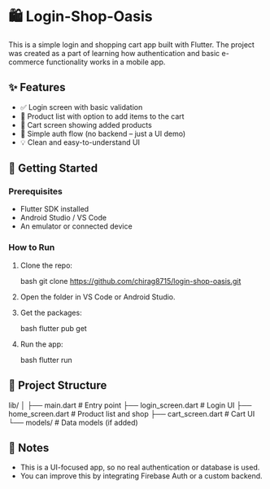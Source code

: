 # 🛍️ Login-Shop-Oasis

This is a simple login and shopping cart app built with Flutter. The project was created as a part of learning how authentication and basic e-commerce functionality works in a mobile app.

## ✨ Features

- ✅ Login screen with basic validation
- 🛒 Product list with option to add items to the cart
- 🧺 Cart screen showing added products
- 🔐 Simple auth flow (no backend – just a UI demo)
- 💡 Clean and easy-to-understand UI

## 🚀 Getting Started

### Prerequisites

- Flutter SDK installed
- Android Studio / VS Code
- An emulator or connected device

### How to Run

1. Clone the repo:

   bash
   git clone https://github.com/chirag8715/login-shop-oasis.git
   

2. Open the folder in VS Code or Android Studio.

3. Get the packages:

   bash
   flutter pub get
   

4. Run the app:

   bash
   flutter run
   

## 📁 Project Structure


lib/
│
├── main.dart           # Entry point
├── login_screen.dart   # Login UI
├── home_screen.dart    # Product list and shop
├── cart_screen.dart    # Cart UI
└── models/             # Data models (if added)


## 📌 Notes

- This is a UI-focused app, so no real authentication or database is used.
- You can improve this by integrating Firebase Auth or a custom backend.
